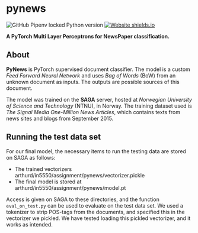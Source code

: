 # pynews
![GitHub Pipenv locked Python version](https://readthedocs.org/projects/pip/badge/)
[![Website shields.io](https://img.shields.io/website-up-down-green-red/http/shields.io.svg)](http://shields.io/)

**A PyTorch Multi Layer Perceptrons for NewsPaper classification.**

## About

**PyNews** is PyTorch supervised document classifier. The model is a custom *Feed Forward Neural Network* and uses *Bag of Words* (BoW) 
from an unknown document as inputs. The outputs are possible sources of this document.

The model was trained on the **SAGA** server,  hosted at *Norwegian University of Science and Technology* (NTNU), in Norway.
The training dataset used is *The Signal Media One-Million News Articles*, which contains texts from news sites and 
blogs from September 2015.


## Running the test data set

For our final model, the necessary items to run the testing data are stored on SAGA as follows:
- The trained vectorizers arthurd/in5550/assignment/pynews/vectorizer.pickle
- The final model is stored at arthurd/in5550/assignment/pynews/model.pt

Access is given on SAGA to these directories, and the function `eval_on_test.py` can be used to evaluate on the test data set.
We used a tokenizer to strip POS-tags from the documents, and specified this in the vectorizer we pickled. We have tested loading this pickled vectorizer, and it works as intended.

